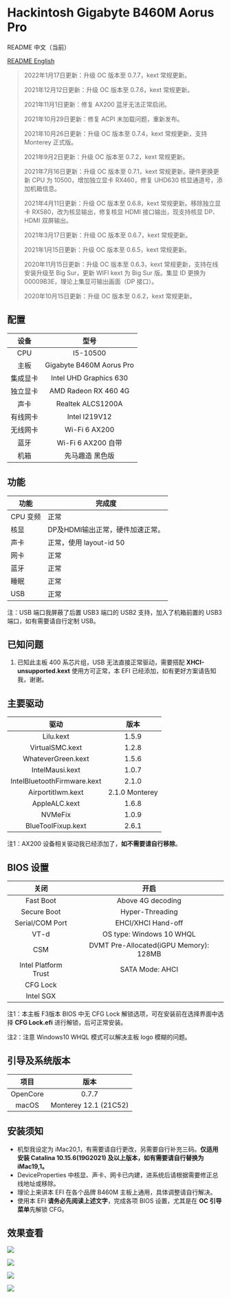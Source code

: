 # Hackintosh Gigabyte B460M Aorus Pro

README 中文（当前）

[README English](https://github.com/VanXNF/Hackintosh-Gigabyte-B460M-Aorus-Pro/blob/master/README_EN.md)

> 2022年1月17日更新：升级 OC 版本至 0.7.7，kext 常规更新。
>
> 2021年12月12日更新：升级 OC 版本至 0.7.6，kext 常规更新。
>
> 2021年11月1日更新：修复 AX200 蓝牙无法正常启闭。
>
> 2021年10月29日更新：修复 ACPI 未加载问题，重新发布。
>
> 2021年10月26日更新：升级 OC 版本至 0.7.4，kext 常规更新，支持 Monterey 正式版。
>
> 2021年9月2日更新：升级 OC 版本至 0.7.2，kext 常规更新。
>
> 2021年7月16日更新：升级 OC 版本至 0.7.1，kext 常规更新。硬件更换更新 CPU 为 10500，增加独立显卡 RX460，修复 UHD630 核显通道号，添加机箱信息。
>
> 2021年4月11日更新：升级 OC 版本至 0.6.8，kext 常规更新。移除独立显卡 RX580，改为核显输出，修复核显 HDMI 接口输出，现支持核显 DP、HDMI 双屏输出。
>
> 2021年3月17日更新：升级 OC 版本至 0.6.7，kext 常规更新。
>
> 2021年1月15日更新：升级 OC 版本至 0.6.5，kext 常规更新。
>
> 2020年11月15日更新：升级 OC 版本至 0.6.3，kext 常规更新，支持在线安装升级至 Big Sur，更新 WIFI kext 为 Big Sur 版。集显 ID 更换为 00009B3E，理论上集显可输出画面（DP 接口）。
>
> 2020年10月15日更新：升级 OC 版本至 0.6.2，kext 常规更新。

## 配置

|   设备   |           型号           |
| :------: | :----------------------: |
|   CPU    |         I5-10500         |
|   主板   | Gigabyte B460M Aorus Pro |
| 集成显卡 |  Intel UHD Graphics 630  |
| 独立显卡 |   AMD Radeon RX 460 4G   |
|   声卡   |    Realtek ALCS1200A     |
| 有线网卡 |      Intel I219V12       |
| 无线网卡 |      Wi-Fi 6 AX200       |
|   蓝牙   |    Wi-Fi 6 AX200 自带    |
|   机箱   |     先马趣造 黑色版      |

## 功能

| 功能     | 完成度                           |
| -------- | -------------------------------- |
| CPU 变频 | 正常                             |
| 核显     | DP及HDMI输出正常，硬件加速正常。 |
| 声卡     | 正常，使用 layout-id 50          |
| 网卡     | 正常                             |
| 蓝牙     | 正常                             |
| 睡眠     | 正常                             |
| USB      | 正常                             |

注：USB 端口我屏蔽了后置 USB3 端口的 USB2 支持，加入了机箱前置的 USB3 端口，如有需要请自行定制 USB。

## 已知问题

1. 已知此主板 400 系芯片组，USB 无法直接正常驱动，需要搭配 **XHCI-unsupported.kext** 使用方可正常，本 EFI 已经添加，如有更好方案请告知我，谢谢。

## 主要驱动

|            驱动             |      版本      |
| :-------------------------: | :------------: |
|          Lilu.kext          |     1.5.9      |
|       VirtualSMC.kext       |     1.2.8      |
|     WhateverGreen.kext      |     1.5.6      |
|       IntelMausi.kext       |     1.0.7      |
| IntelBluetoothFirmware.kext |     2.1.0      |
|      Airportitlwm.kext      | 2.1.0 Monterey |
|        AppleALC.kext        |     1.6.8      |
|           NVMeFix           |     1.0.9      |
|     BlueToolFixup.kext      |     2.6.1      |

注1：AX200 设备相关驱动我已经添加了，**如不需要请自行移除**。

## BIOS 设置

|         关闭         |                  开启                  |
| :------------------: | :------------------------------------: |
|      Fast Boot       |           Above 4G decoding            |
|     Secure Boot      |            Hyper-Threading             |
|   Serial/COM Port    |           EHCI/XHCI Hand-off           |
|         VT-d         |        OS type: Windows 10 WHQL        |
|         CSM          | DVMT Pre-Allocated(iGPU Memory): 128MB |
| Intel Platform Trust |            SATA Mode: AHCI             |
|       CFG Lock       |                                        |
|      Intel SGX       |                                        |

注1：本主板 F3版本 BIOS 中无 CFG Lock 解锁选项，可在安装前在选择界面中选择 **CFG Lock.efi** 进行解锁，后可正常安装。

注2：注意 Windows10 WHQL 模式可以解决主板 logo 模糊的问题。

## 引导及系统版本

|   项目   |         版本          |
| :------: | :-------------------: |
| OpenCore |         0.7.7         |
|  macOS   | Monterey 12.1 (21C52) |

## 安装须知

- 机型我设定为 iMac20,1，有需要请自行更改，另需要自行补充三码。**仅适用安装 Catalina 10.15.6(19G2021) 及以上版本，如有需要请自行替换为 iMac19,1。**
- DeviceProperties 中核显、声卡、网卡已内建，进系统后请根据需要修正总线地址或移除。
- 理论上来讲本 EFI 在各个品牌 B460M 主板上通用，具体调整请自行解决。
- 使用本 EFI **请务必先阅读上述文字**，完成各项 BIOS 设置，尤其是在 **OC 引导菜单**先解锁 CFG。

## 效果查看

![](https://github.com/VanXNF/Hackintosh-Gigabyte-B460M-Aorus-Pro/raw/master/Images/Desktop.png)

![](https://github.com/VanXNF/Hackintosh-Gigabyte-B460M-Aorus-Pro/raw/master/Images/codec.png)

![](https://github.com/VanXNF/Hackintosh-Gigabyte-B460M-Aorus-Pro/raw/master/Images/Mic.png)

![](https://github.com/VanXNF/Hackintosh-Gigabyte-B460M-Aorus-Pro/raw/master/Images/Output.png)